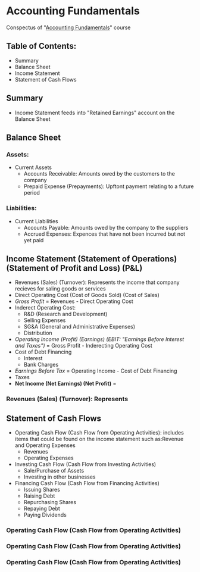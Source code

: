 # Accounting Fundamentals

Conspectus of "[Accounting Fundamentals](https://dashboard.corporatefinanceinstitute.com/courses/accounting-fundamentals/)" course

## Table of Contents:
- Summary
- Balance Sheet
- Income Statement
- Statement of Cash Flows

## Summary
- Income Statement feeds into "Retained Earnings" account on the Balance Sheet


## Balance Sheet

### Assets:
- Current Assets
  - Accounts Receivable: Amounts owed by the customers to the company
  - Prepaid Expense (Prepayments): Upftont payment relating to a future period

### Liabilities:
- Current Liabilities
  - Accounts Payable: Amounts owed by the company to the suppliers
  - Accrued Expenses: Expences that have not been incurred but not yet paid

## Income Statement (Statement of Operations) (Statement of Profit and Loss) (P&L)

- Revenues (Sales) (Turnover): Represents the income that company recieves for saling goods or services
- Direct Operating Cost (Cost of Goods Sold) (Cost of Sales)
- *Gross Profit* = Revenues - Direct Operating Cost
- Inderect Operating Cost:
  - R&D (Research and Development)
  - Selling Expenses
  - SG&A (General and Administrative Expenses)
  - Distribution
- *Operating Income (Profit) (Earnings) (EBIT: "Earnings Before Interest and Taxes")* = Gross Profit - Inderecting Operating Cost
- Cost of Debt Financing
  - Interest 
  - Bank Charges
- *Earnings Before Tax* = Operating Income - Cost of Debt Financing
- Taxes
- **Net Income (Net Earnings) (Net Profit)** = 



### Revenues (Sales) (Turnover): Represents

## Statement of Cash Flows
- Operating Cash Flow (Cash Flow from Operating Activities): includes items that could be found on the income statement such as:Revenue and Operating Expenses
  - Revenues
  - Operating Expenses
- Investing Cash Flow (Cash Flow from Investing Activities)
  - Sale/Purchase of Assets
  - Investing in other businesses
- Financing Cash Flow (Cash Flow from Financing Activities)
  - Issuing Shares
  - Raising Debt
  - Repurchasing Shares
  - Repaying Debt
  - Paying Dividends

### Operating Cash Flow (Cash Flow from Operating Activities)
### Operating Cash Flow (Cash Flow from Operating Activities)
### Operating Cash Flow (Cash Flow from Operating Activities)
